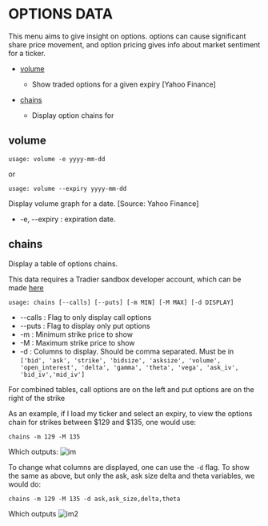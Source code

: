 # OPTIONS DATA

This menu aims to give insight on options. options can cause significant share price movement, and option pricing gives
info about market sentiment for a ticker.

* [volume](#volume)
  * Show traded options for a given expiry [Yahoo Finance]

* [chains](#chains)
  * Display option chains for 

## volume <a name="get"></a>

```text
usage: volume -e yyyy-mm-dd 
```

or

```text
usage: volume --expiry yyyy-mm-dd 
```


Display volume graph for a date. [Source: Yahoo Finance]

* -e, --expiry : expiration date.

## chains <a name="chains"></a>
Display a table of options chains.

This data requires a Tradier sandbox developer account, which can be made [here](#https://tradier.com/products/market-data-api)

````
usage: chains [--calls] [--puts] [-m MIN] [-M MAX] [-d DISPLAY]
````
* --calls  : Flag to only display call options
* --puts   : Flag to display only put options
* -m       : Minimum strike price to show
* -M       : Maximum strike price to show
* -d       : Columns to display.  Should be comma separated.  Must be in `['bid', 'ask', 'strike', 'bidsize', 'asksize', 'volume', 'open_interest',
        'delta', 'gamma', 'theta', 'vega', 'ask_iv', 'bid_iv','mid_iv']`

For combined tables, call options are on the left and put options are on the right of the strike

As an example, if I load my ticker and select an expiry, to view the options chain for strikes between $129 and $135, one would use:

````
chains -m 129 -M 135
````
Which outputs:
![im](https://user-images.githubusercontent.com/18151143/115068041-b191da00-9ebf-11eb-941e-4e255787ab94.png)

To change what columns are displayed, one can use the `-d` flag.  To show the same as above, but only the ask, ask size 
delta and theta variables, we would do:
````
chains -m 129 -M 135 -d ask,ask_size,delta,theta
````
Which outputs 
![im2](https://user-images.githubusercontent.com/18151143/115276719-640cab80-a111-11eb-84a2-4dc6a1685946.png)